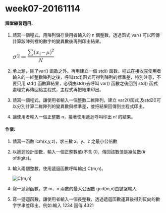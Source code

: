 # week07-20161114

#### 課堂練習題目:  

1. 請寫一個程式，用陣列儲存使用者輸入的 n 個整數，透過函式 var() 可以回傳計算該陣列裡的數字的變異數後再列印出結果。
	
	![變異數公式](變異數公式.png)
	
2. 承上題，除了var() 函數之外，再用建立一個 std() 函數，程式在接收完使用者輸入的一維整數陣列之後，呼叫std()函式可得到陣列的標準差，特別注意，不要只用 std() 函數算結果，必須由std()去呼叫 var() 函數之後回到 std() 函式處理完再傳回給主程式，主程式再把結果印出。
3. 請寫一個程式，讓使用者輸入一個整數二維陣列，建立 var2()函式 及std2()可以分別計算二維陣列的變異數與標準差，並把結果回傳到主程式印出。
4. 讓使用者輸入一個正整數 n，接著使用遞迴呼叫印出 n! 的結果。

#### 作業:
1. 請寫一函數 lcm(x,y,z)，求三數 x、y、z 之最小公倍數
2. 以遞迴設計函數，輸入一個正整數值(不含 0)，傳回該數值是幾位數(# ofdigits)。
3. 輸入兩個整數，使用遞迴函數呼叫輸出 C(m,n)。
	
	![C(m,n)](cmn.png)
	
4. 寫一遞迴函數，求 m、n 兩數的最大公因數 gcd(m,n)由鍵盤輸入
5. 寫一遞迴函數，讓使用者輸入一個長整數，透過遞迴函數運算後得到反向的數字字串並印出。例如:輸入 1234 回傳 4321
